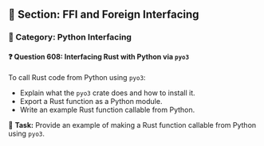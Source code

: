 ## 📘 Section: FFI and Foreign Interfacing  
### 🔹 Category: Python Interfacing  
#### ❓ Question 608: Interfacing Rust with Python via `pyo3`

To call Rust code from Python using `pyo3`:

- Explain what the `pyo3` crate does and how to install it.
- Export a Rust function as a Python module.
- Write an example Rust function callable from Python.

🔧 **Task:** Provide an example of making a Rust function callable from Python using `pyo3`.
